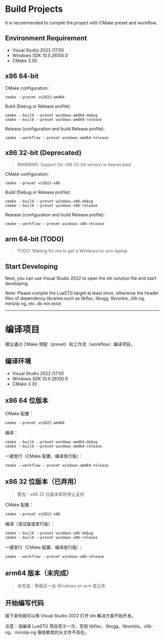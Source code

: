 # Build Projects

It is recommended to compile the project with CMake preset and workflow.

## Environment Requirement

* Visual Studio 2022 (17.10)  
* Windows SDK 10.0.26100.0  
* CMake 3.30  

## x86 64-bit

CMake configuration:  

```shell
cmake --preset vs2022-amd64
```

Build (Debug or Release profile): 

```shell
cmake --build --preset windows-amd64-debug
cmake --build --preset windows-amd64-release
```

Release (configuration and build Release profile):  

```shell
cmake --workflow --preset windows-amd64-release
```

## x86 32-bit (Deprecated)

> WARNING: Support for x86 32-bit version is deprecated  

CMake configuration:  

```shell
cmake --preset vs2022-x86
```

Build (Debug or Release profile): 

```shell
cmake --build --preset windows-x86-debug
cmake --build --preset windows-x86-release
```

Release (configuration and build Release profile):  

```shell
cmake --workflow --preset windows-x86-release
```

## arm 64-bit (TODO)

> TODO: Waiting for me to get a Windows on arm laptop  

## Start Developing

Next, you can use Visual Studio 2022 to open the sln solution file and start developing.

Note: Please compile the LuaSTG target at least once, otherwise the header files of dependency libraries such as libflac, libogg, libvorbis, zlib ng, minizip ng, etc. do not exist.

---

# 编译项目

建议通过 CMake 预配（preset）和工作流（workflow）编译项目。

## 编译环境

* Visual Studio 2022 (17.10)  
* Windows SDK 10.0.26100.0  
* CMake 3.30  

## x86 64 位版本

CMake 配置：  

```shell
cmake --preset vs2022-amd64
```

编译：  

```shell
cmake --build --preset windows-amd64-debug
cmake --build --preset windows-amd64-release
```

一键发行（CMake 配置、编译发行版）：  

```shell
cmake --workflow --preset windows-amd64-release
```

## x86 32 位版本（已弃用）

> 警告：x86 32 位版本即将停止支持

CMake 配置：  

```shell
cmake --preset vs2022-x86
```

编译（调试版或发行版）：  

```shell
cmake --build --preset windows-x86-debug
cmake --build --preset windows-x86-release
```

一键发行（CMake 配置、编译发行版）：  

```shell
cmake --workflow --preset windows-x86-release
```

## arm64 版本（未完成）  

> 未完成：等我买一台 Windows on arm 笔记本  

## 开始编写代码

接下来你就可以用 Visual Studio 2022 打开 sln 解决方案开始开发。

注意：请编译 LuaSTG 项目至少一次，否则 libflac、libogg、libvorbis、zlib-ng、minizip-ng 等依赖库的头文件不存在。
